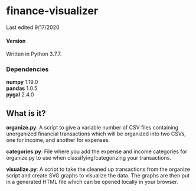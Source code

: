 # finance-visualizer

Last edited 9/17/2020

#### Version

Written in Python 3.7.7.

### Dependencies

**numpy** 1.19.0  
**pandas** 1.0.5  
**pygal** 2.4.0   

## What is it?

**organize.py**: A script to give a variable number of CSV files containing unorganized financial transactions which will be organized into two CSVs, one for income, and another for expenses.

**categories.py**: File where you add the expense and income categories for organize.py to use when classifying/categorizing your transactions.

**visualize.py**: A script to take the cleaned up transactions from the organize script and create SVG graphs to visualize the data. The graphs are then put in
a generated HTML file which can be opened locally in your browser.
